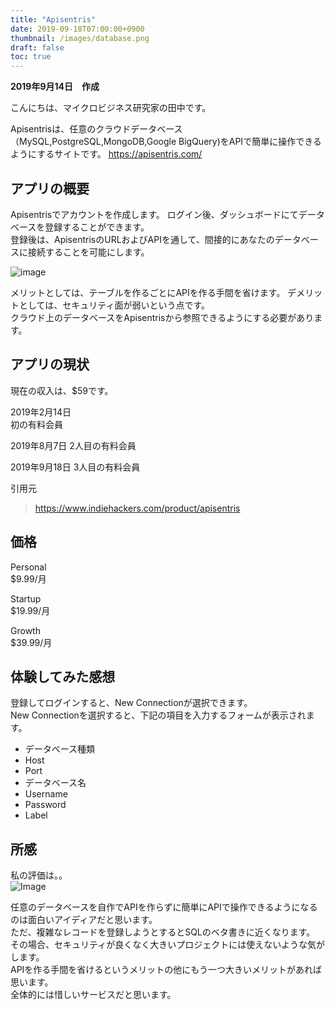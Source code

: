 ```yaml
---
title: "Apisentris"
date: 2019-09-18T07:00:00+0900
thumbnail: /images/database.png
draft: false
toc: true
---
```


**2019年9月14日　作成**

こんにちは、マイクロビジネス研究家の田中です。　　

Apisentrisは、任意のクラウドデータベース（MySQL,PostgreSQL,MongoDB,Google BigQuery)をAPIで簡単に操作できるようにするサイトです。
https://apisentris.com/

<!--more-->

## アプリの概要

Apisentrisでアカウントを作成します。
ログイン後、ダッシュボードにてデータベースを登録することができます。  
登録後は、ApisentrisのURLおよびAPIを通して、間接的にあなたのデータベースに接続することを可能にします。  

![image](/images/apisentrisApi.png)

メリットとしては、テーブルを作るごとにAPIを作る手間を省けます。
デメリットとしては、セキュリティ面が弱いという点です。  
クラウド上のデータベースをApisentrisから参照できるようにする必要があります。

## アプリの現状

現在の収入は、$59です。  

2019年2月14日  
初の有料会員

2019年8月7日
2人目の有料会員

2019年9月18日
3人目の有料会員

引用元  

> https://www.indiehackers.com/product/apisentris  

## 価格

Personal  
$9.99/月    

Startup  
$19.99/月  

Growth  
$39.99/月  

## 体験してみた感想

登録してログインすると、New Connectionが選択できます。  
New Connectionを選択すると、下記の項目を入力するフォームが表示されます。  

- データベース種類
- Host
- Port
- データベース名
- Username
- Password
- Label

## 所感

私の評価は。。  
![Image](/images/Star2.png)

任意のデータベースを自作でAPIを作らずに簡単にAPIで操作できるようになるのは面白いアイディアだと思います。  
ただ、複雑なレコードを登録しようとするとSQLのベタ書きに近くなります。  
その場合、セキュリティが良くなく大きいプロジェクトには使えないような気がします。  
APIを作る手間を省けるというメリットの他にもう一つ大きいメリットがあれば思います。  
全体的には惜しいサービスだと思います。